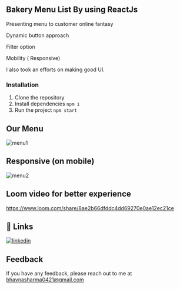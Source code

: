 ## Bakery Menu List By using ReactJs

  Presenting menu to  customer online fantasy
  
  Dynamic button approach

Filter option 

Mobility ( Responsive)



I also took an efforts on making good UI.





### Installation

1. Clone the repository
2. Install dependencies `npm i`
3. Run the project `npm start`


## Our Menu
![menu1](https://user-images.githubusercontent.com/98327416/195243968-92606d75-9527-4f87-8448-9271af9d9d0a.png)



## Responsive (on mobile)

![menu2](https://user-images.githubusercontent.com/98327416/195244044-52a3c1d7-575a-4bc0-88fc-33dba137b292.png)



##  Loom video for better experience


https://www.loom.com/share/8ae2b66dfddc4dd69270e0ae12ec21ce

## 🔗 Links
[![linkedin](https://img.shields.io/badge/linkedin-0A66C2?style=for-the-badge&logo=linkedin&logoColor=white)](https://www.linkedin.com/in/bhavna-sharma-1060a620b/)



## Feedback

If you have any feedback, please reach out to me at bhavnasharma0421@gmail.com

